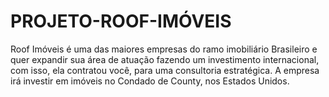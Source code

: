 # PROJETO-ROOF-IMÓVEIS
Roof Imóveis é uma das maiores empresas do ramo imobiliário Brasileiro  e quer expandir sua área de atuação fazendo um investimento internacional, com isso, ela contratou você, para uma consultoria estratégica.  A empresa irá investir em imóveis no Condado de County, nos Estados Unidos.
